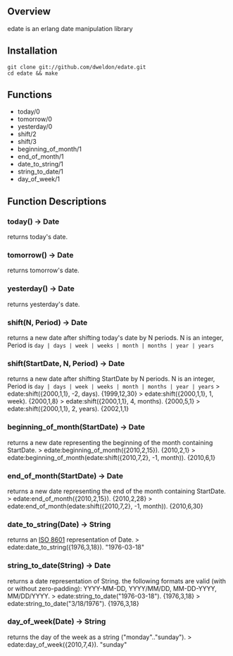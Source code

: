 Overview
--------
edate is an erlang date manipulation library

Installation
------------
    git clone git://github.com/dweldon/edate.git
    cd edate && make

Functions
---------
* today/0
* tomorrow/0
* yesterday/0
* shift/2
* shift/3
* beginning_of_month/1
* end_of_month/1
* date_to_string/1
* string_to_date/1
* day_of_week/1

Function Descriptions
---------------------
### today() -> Date
returns today's date.

### tomorrow() -> Date
returns tomorrow's date.

### yesterday() -> Date
returns yesterday's date.

### shift(N, Period) -> Date
returns a new date after shifting today's date by N periods. N is an integer,
Period is `day | days | week | weeks | month | months | year | years`

### shift(StartDate, N, Period) -> Date
returns a new date after shifting StartDate by N periods. N is an integer,
Period is `day | days | week | weeks | month | months | year | years`
    > edate:shift({2000,1,1}, -2, days).
    {1999,12,30}
    > edate:shift({2000,1,1}, 1, week).
    {2000,1,8}
    > edate:shift({2000,1,1}, 4, months).
    {2000,5,1}
    > edate:shift({2000,1,1}, 2, years).
    {2002,1,1}

### beginning_of_month(StartDate) -> Date
returns a new date representing the beginning of the month containing StartDate.
    > edate:beginning_of_month({2010,2,15}).
    {2010,2,1}
    > edate:beginning_of_month(edate:shift({2010,7,2}, -1, month)).
    {2010,6,1}

### end_of_month(StartDate) -> Date
returns a new date representing the end of the month containing StartDate.
    > edate:end_of_month({2010,2,15}).
    {2010,2,28}
    > edate:end_of_month(edate:shift({2010,7,2}, -1, month)).
    {2010,6,30}

### date_to_string(Date) -> String
returns an [ISO 8601](http://en.wikipedia.org/wiki/Iso8601) representation of Date.
    > edate:date_to_string({1976,3,18}).
    "1976-03-18"

### string_to_date(String) -> Date
returns a date representation of String. the following formats are valid
(with or without zero-padding): YYYY-MM-DD, YYYY/MM/DD, MM-DD-YYYY, MM/DD/YYYY.
    > edate:string_to_date("1976-03-18").
    {1976,3,18}
    > edate:string_to_date("3/18/1976").
    {1976,3,18}

### day_of_week(Date) -> String
returns the day of the week as a string ("monday".."sunday").
    > edate:day_of_week({2010,7,4}).
    "sunday"
